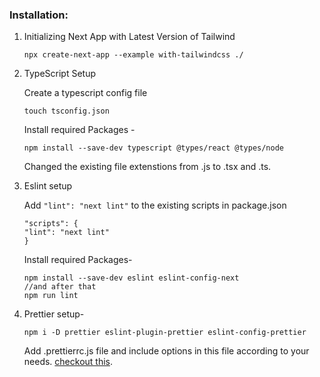 ### Installation:

1. Initializing Next App with Latest Version of Tailwind

   ```
   npx create-next-app --example with-tailwindcss ./
   ```

1. TypeScript Setup

   Create a typescript config file

   ```
   touch tsconfig.json
   ```

   Install required Packages -

   ```
   npm install --save-dev typescript @types/react @types/node
   ```

   Changed the existing file extenstions from .js to .tsx and .ts.

1. Eslint setup

   Add `"lint": "next lint"` to the existing scripts in package.json

   ```
   "scripts": {
   "lint": "next lint"
   }
   ```

   Install required Packages-

   ```
   npm install --save-dev eslint eslint-config-next
   //and after that
   npm run lint
   ```

1. Prettier setup-

   ```
   npm i -D prettier eslint-plugin-prettier eslint-config-prettier
   ```

   Add .prettierrc.js file and include options in this file according to your needs.
   [checkout this](https://prettier.io/docs/en/options.html).
